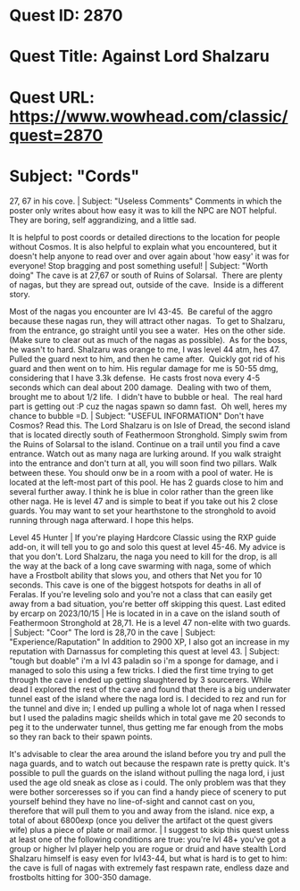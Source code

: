 # Quest ID: 2870
# Quest Title: Against Lord Shalzaru
# Quest URL: https://www.wowhead.com/classic/quest=2870
# Subject: "Cords"
27, 67 in his cove. | Subject: "Useless Comments"
Comments in which the poster only writes about how easy it was to kill the NPC are NOT helpful. They are boring, self aggrandizing, and a little sad.

It is helpful to post coords or detailed directions to the location for people without Cosmos. It is also helpful to explain what you encountered, but it doesn't help anyone to read over and over again about 'how easy' it was for everyone! Stop bragging and post something useful! | Subject: "Worth doing"
The cave is at 27,67 or south of Ruins of Solarsal.  There are plenty of nagas, but they are spread out, outside of the cave.  Inside is a different story.

Most of the nagas you encounter are lvl 43-45.  Be careful of the aggro because these nagas run, they will attract other nagas.  To get to Shalzaru, from the entrance, go straight until you see a water.  Hes on the other side. (Make sure to clear out as much of the nagas as possible).  As for the boss, he wasn't to hard. Shalzaru was orange to me, I was level 44 atm, hes 47.  Pulled the guard next to him, and then he came after.  Quickly got rid of his guard and then went on to him. His regular damage for me is 50-55 dmg, considering that I have 3.3k defense.  He casts frost nova every 4-5 seconds which can deal about 200 damage.  Dealing with two of them, brought me to about 1/2 life.  I didn't have to bubble or heal.  The real hard part is getting out :P cuz the nagas spawn so damn fast.  Oh well, heres my chance to bubble =D. | Subject: "USEFUL INFORMATION"
Don't have Cosmos? Read this.
The Lord Shalzaru is on Isle of Dread, the second island that is located directly south of Feathermoon Stronghold. Simply swim from the Ruins of Solarsal to the island. Continue on a trail until you find a cave entrance. Watch out as many naga are lurking around. If you walk straight into the entrance and don't turn at all, you will soon find two pillars. Walk between these. You should onw be in a room with a pool of water. He is located at the left-most part of this pool. He has 2 guards close to him and several further away. I think he is blue in color rather than the green like other naga. He is level 47 and is simple to beat if you take out his 2 close guards. You may want to set your hearthstone to the stronghold to avoid running through naga afterward. I hope this helps.

Level 45 Hunter | If you're playing Hardcore Classic using the RXP guide add-on, it will tell you to go and solo this quest at level 45-46. My advice is that you don't. Lord Shalzaru, the naga you need to kill for the drop, is all the way at the back of a long cave swarming with naga, some of which have a Frostbolt ability that slows you, and others that Net you for 10 seconds. This cave is one of the biggest hotspots for deaths in all of Feralas. If you're leveling solo and you're not a class that can easily get away from a bad situation, you're better off skipping this quest.
Last edited by ercarp on 2023/10/15 | He is located in in a cave on the island south of Feathermoon Stronghold at 28,71. He is a level 47 non-elite with two guards. | Subject: "Coor"
The lord is 28,70 in the cave | Subject: "Experience/Raputation"
In addition to 2900 XP, I also got an increase in my reputation with Darnassus for completing this quest at level 43. | Subject: "tough but doable"
i'm a lvl 43 paladin so i'm a sponge for damage, and i managed to solo this using a few tricks. I died the first time trying to get through the cave i ended up getting slaughtered by 3 sourcerers. While dead I explored the rest of the cave and found that there is a big underwater tunnel east of the island where the naga lord is. I decided to rez and run for the tunnel and dive in; I ended up pulling a whole lot of naga when I ressed but I used the paladins magic sheilds which in total gave me 20 seconds to peg it to the underwater tunnel, thus getting me far enough from the mobs so they ran back to their spawn points.

It's advisable to clear the area around the island before you try and pull the naga guards, and to watch out because the respawn rate is pretty quick. It's possible to pull the guards on the island without pulling the naga lord, i just used the age old sneak as close as i could. The only problem was that they were bother sorceresses so if you can find a handy piece of scenery to put yourself behind they have no line-of-sight and cannot cast on you, therefore that will pull them to you and away from the island. nice exp, a total of about 6800exp (once you deliver the artifact ot the quest givers wife) plus a piece of plate or mail armor. | I suggest to skip this quest unless at least one of the following conditions are true:
you're lvl 48+
you've got a group or higher lvl player help
you are rogue or druid and have stealth
Lord Shalzaru himself is easy even for lvl43-44, but what is hard is to get to him: the cave is full of nagas with extremely fast respawn rate, endless daze and frostbolts hitting for 300-350 damage.